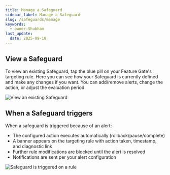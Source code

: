 ```yaml
---
title: Manage a Safeguard
sidebar_label: Manage a Safeguard
slug: /safeguards/manage
keywords:
  - owner:Shubham
last_update:
  date: 2025-09-18
---
```


## View a Safeguard
To view an existing Safeguard, tap the blue pill on your Feature Gate's targeting rule. Here you can see how your Safeguard is currently defined and make any changes if you want. You can add/remove alerts, change the action, or adjust the evaluation period.

![View an existing Safeguard](/img/safeguards/view-safeguard.png)

## When a Safeguard triggers
When a safeguard is triggered because of an alert:
- The configured action executes automatically (rollback/pause/complete)
- A banner appears on the targeting rule with action taken, timestamp, and diagnostic link
- Further rule modifications are blocked until the alert is resolved
- Notifications are sent per your alert configuration

![Safeguard is triggered on a rule](/img/safeguards/safeguard-rule-banner.png)
